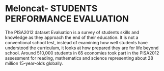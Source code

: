 # Meloncat- STUDENTS PERFORMANCE EVALUATION

The PISA2012 dataset Evaluation is a survey of students skills and knowledge as they approach the end of their education. It is not a conventional school test, instead of examining how well students have understood the curriculum, it looks at how prepared they are for life beyond school. Around 510,000 students in 65 economies took part in the PISA2012 assessment for reading, mathematics and science representing about 28 million 15-year-olds globally.
